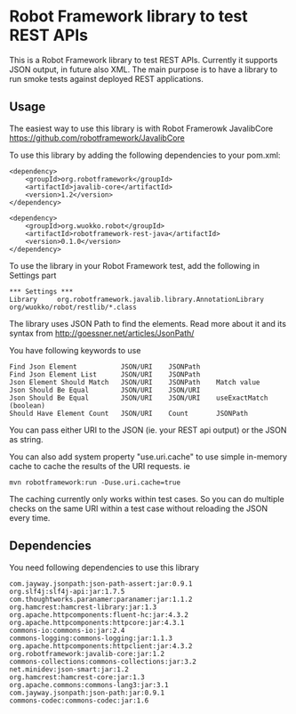 Robot Framework library to test REST APIs
=========================================

This is a Robot Framework library to test REST APIs. Currently it
supports JSON output, in future also XML. The main purpose is to
have a library to run smoke tests against deployed REST applications.

Usage
-----

The easiest way to use this library is with Robot Framerowk JavalibCore
https://github.com/robotframework/JavalibCore

To use this library by adding the following dependencies to 
your pom.xml:

    <dependency>
		<groupId>org.robotframework</groupId>
		<artifactId>javalib-core</artifactId>
		<version>1.2</version>
	</dependency>
	
	<dependency>
		<groupId>org.wuokko.robot</groupId>
		<artifactId>robotframework-rest-java</artifactId>
		<version>0.1.0</version>
	</dependency>

To use the library in your Robot Framework test, add the following in Settings part

	*** Settings ***
	Library	 	org.robotframework.javalib.library.AnnotationLibrary	 org/wuokko/robot/restlib/*.class

The library uses JSON Path to find the elements. Read more about it and its syntax from
http://goessner.net/articles/JsonPath/

You have following keywords to use

	Find Json Element			JSON/URI	JSONPath
	Find Json Element List		JSON/URI	JSONPath
	Json Element Should Match	JSON/URI	JSONPath	Match value
	Json Should Be Equal		JSON/URI	JSON/URI
	Json Should Be Equal		JSON/URI	JSON/URI	useExactMatch (boolean)
	Should Have Element Count	JSON/URI	Count		JSONPath

You can pass either URI to the JSON (ie. your REST api output) or the JSON as string.

You can also add system property "use.uri.cache" to use simple in-memory cache
to cache the results of the URI requests. ie

	mvn robotframework:run -Duse.uri.cache=true

The caching currently only works
within test cases. So you can do multiple checks on the same URI within a test
case without reloading the JSON every time. 

Dependencies
------------

You need following dependencies to use this library

	com.jayway.jsonpath:json-path-assert:jar:0.9.1
	org.slf4j:slf4j-api:jar:1.7.5
	com.thoughtworks.paranamer:paranamer:jar:1.1.2
	org.hamcrest:hamcrest-library:jar:1.3
	org.apache.httpcomponents:fluent-hc:jar:4.3.2
	org.apache.httpcomponents:httpcore:jar:4.3.1
	commons-io:commons-io:jar:2.4
	commons-logging:commons-logging:jar:1.1.3
	org.apache.httpcomponents:httpclient:jar:4.3.2
	org.robotframework:javalib-core:jar:1.2
	commons-collections:commons-collections:jar:3.2
	net.minidev:json-smart:jar:1.2
	org.hamcrest:hamcrest-core:jar:1.3
	org.apache.commons:commons-lang3:jar:3.1
	com.jayway.jsonpath:json-path:jar:0.9.1
	commons-codec:commons-codec:jar:1.6
